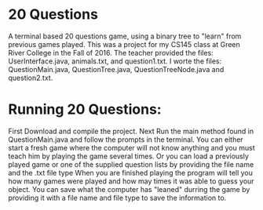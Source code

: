 # 20 Questions
A terminal based 20 questions game, using a binary tree to "learn" from previous
games played. This was a project for my CS145 class at Green River College in the 
Fall of 2016. The teacher provided the files: UserInterface.java, animals.txt, 
and question1.txt. I worte the files: QuestionMain.java, QuestionTree.java, 
QuestionTreeNode.java and question2.txt.

# Running 20 Questions:
First Download and compile the project. Next Run the main method found in 
QuestionMain.java and follow the prompts in the terminal. You can either start 
a fresh game where the computer will not know anything and you must teach him by
playing the game several times. Or you can load a previously played game or one 
of the supplied question lists by providing the file name and the .txt file type
When you are finished playing the program will tell you how many games were 
played and how may times it was able to guess your object. You can save what the
computer has "leaned" durring the game by providing it with a file name and file
type to save the information to.
